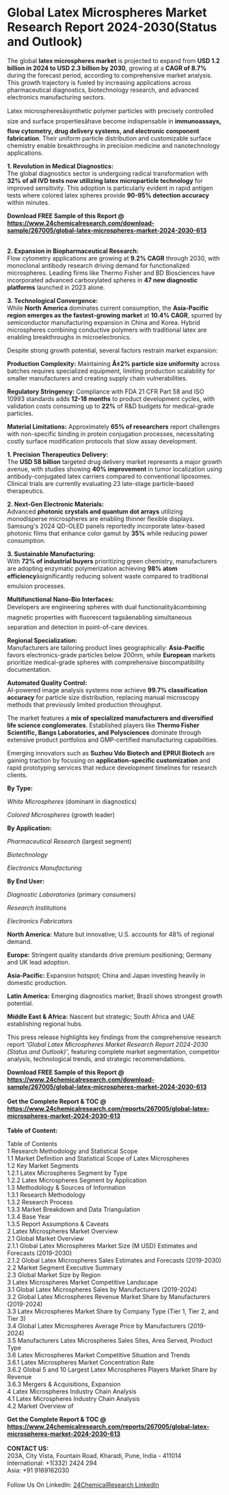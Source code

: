 <h1>Global Latex Microspheres Market Research Report 2024-2030(Status and Outlook)</h1><p>The global <strong>latex microspheres market</strong> is projected to expand from <strong>USD 1.2 billion in 2024 to USD 2.3 billion by 2030</strong>, growing at a <strong>CAGR of 8.7%</strong> during the forecast period, according to comprehensive market analysis. This growth trajectory is fueled by increasing applications across pharmaceutical diagnostics, biotechnology research, and advanced electronics manufacturing sectors.</p><p>Latex microspheresâsynthetic polymer particles with precisely controlled size and surface propertiesâhave become indispensable in <strong>immunoassays, flow cytometry, drug delivery systems, and electronic component fabrication</strong>. Their uniform particle distribution and customizable surface chemistry enable breakthroughs in precision medicine and nanotechnology applications.</p><p><strong>1. Revolution in Medical Diagnostics:</strong><br>
The global diagnostics sector is undergoing radical transformation with <strong>32% of all IVD tests now utilizing latex microparticle technology</strong> for improved sensitivity. This adoption is particularly evident in rapid antigen tests where colored latex spheres provide <strong>90-95% detection accuracy</strong> within minutes.</p><div><b>Download FREE Sample of this Report @ 
            <a href="https://www.24chemicalresearch.com/download-sample/267005/global-latex-microspheres-market-2024-2030-613">
            https://www.24chemicalresearch.com/download-sample/267005/global-latex-microspheres-market-2024-2030-613</a></b></div><br><p><strong>2. Expansion in Biopharmaceutical Research:</strong><br>
Flow cytometry applications are growing at <strong>9.2% CAGR</strong> through 2030, with monoclonal antibody research driving demand for functionalized microspheres. Leading firms like Thermo Fisher and BD Biosciences have incorporated advanced carboxylated spheres in <strong>47 new diagnostic platforms</strong> launched in 2023 alone.</p><p><strong>3. Technological Convergence:</strong><br>
While <strong>North America</strong> dominates current consumption, the <strong>Asia-Pacific region emerges as the fastest-growing market</strong> at <strong>10.4% CAGR</strong>, spurred by semiconductor manufacturing expansion in China and Korea. Hybrid microspheres combining conductive polymers with traditional latex are enabling breakthroughs in microelectronics.</p><p>Despite strong growth potential, several factors restrain market expansion:</p><p><strong>Production Complexity:</strong> Maintaining <strong>Â±2% particle size uniformity</strong> across batches requires specialized equipment, limiting production scalability for smaller manufacturers and creating supply chain vulnerabilities.</p><p><strong>Regulatory Stringency:</strong> Compliance with FDA 21 CFR Part 58 and ISO 10993 standards adds <strong>12-18 months</strong> to product development cycles, with validation costs consuming up to <strong>22%</strong> of R&amp;D budgets for medical-grade particles.</p><p><strong>Material Limitations:</strong> Approximately <strong>65% of researchers</strong> report challenges with non-specific binding in protein conjugation processes, necessitating costly surface modification protocols that slow assay development.</p><p><strong>1. Precision Therapeutics Delivery:</strong><br>
The <strong>USD 58 billion</strong> targeted drug delivery market represents a major growth avenue, with studies showing <strong>40% improvement</strong> in tumor localization using antibody-conjugated latex carriers compared to conventional liposomes. Clinical trials are currently evaluating 23 late-stage particle-based therapeutics.</p><p><strong>2. Next-Gen Electronic Materials:</strong><br>
Advanced <strong>photonic crystals and quantum dot arrays</strong> utilizing monodisperse microspheres are enabling thinner flexible displays. Samsung's 2024 QD-OLED panels reportedly incorporate latex-based photonic films that enhance color gamut by <strong>35%</strong> while reducing power consumption.</p><p><strong>3. Sustainable Manufacturing:</strong><br>
With <strong>72% of industrial buyers</strong> prioritizing green chemistry, manufacturers are adopting enzymatic polymerization achieving <strong>98% atom efficiency</strong>âsignificantly reducing solvent waste compared to traditional emulsion processes.</p><p><strong>Multifunctional Nano-Bio Interfaces:</strong><br>
	Developers are engineering spheres with dual functionalityâcombining magnetic properties with fluorescent tagsâenabling simultaneous separation and detection in point-of-care devices.</p><p><strong>Regional Specialization:</strong><br>
	Manufacturers are tailoring product lines geographically: <strong>Asia-Pacific</strong> favors electronics-grade particles below 200nm, while <strong>European</strong> markets prioritize medical-grade spheres with comprehensive biocompatibility documentation.</p><p><strong>Automated Quality Control:</strong><br>
	AI-powered image analysis systems now achieve <strong>99.7% classification accuracy</strong> for particle size distribution, replacing manual microscopy methods that previously limited production throughput.</p><p>The market features a <strong>mix of specialized manufacturers and diversified life science conglomerates</strong>. Established players like <strong>Thermo Fisher Scientific, Bangs Laboratories, and Polysciences</strong> dominate through extensive product portfolios and GMP-certified manufacturing capabilities.</p><p>Emerging innovators such as <strong>Suzhou Vdo Biotech and EPRUI Biotech</strong> are gaining traction by focusing on <strong>application-specific customization</strong> and rapid prototyping services that reduce development timelines for research clients.</p><p><strong>By Type:</strong></p><p><em>White Microspheres</em> (dominant in diagnostics)</p><p><em>Colored Microspheres</em> (growth leader)</p><p><strong>By Application:</strong></p><p><em>Pharmaceutical Research</em> (largest segment)</p><p><em>Biotechnology</em></p><p><em>Electronics Manufacturing</em></p><p><strong>By End User:</strong></p><p><em>Diagnostic Laboratories</em> (primary consumers)</p><p><em>Research Institutions</em></p><p><em>Electronics Fabricators</em></p><p><strong>North America:</strong> Mature but innovative; U.S. accounts for 48% of regional demand.</p><p><strong>Europe:</strong> Stringent quality standards drive premium positioning; Germany and UK lead adoption.</p><p><strong>Asia-Pacific:</strong> Expansion hotspot; China and Japan investing heavily in domestic production.</p><p><strong>Latin America:</strong> Emerging diagnostics market; Brazil shows strongest growth potential.</p><p><strong>Middle East &amp; Africa:</strong> Nascent but strategic; South Africa and UAE establishing regional hubs.</p><p>This press release highlights key findings from the comprehensive research report <em>'Global Latex Microspheres Market Research Report 2024-2030 (Status and Outlook)'</em>, featuring complete market segmentation, competitor analysis, technological trends, and strategic recommendations.</p><div><b>Download FREE Sample of this Report @ 
            <a href="https://www.24chemicalresearch.com/download-sample/267005/global-latex-microspheres-market-2024-2030-613">
            https://www.24chemicalresearch.com/download-sample/267005/global-latex-microspheres-market-2024-2030-613</a></b></div><br><div><b>Get the Complete Report & TOC @ 
            <a href="https://www.24chemicalresearch.com/reports/267005/global-latex-microspheres-market-2024-2030-613">
            https://www.24chemicalresearch.com/reports/267005/global-latex-microspheres-market-2024-2030-613</a></b></div><br>
            <b>Table of Content:</b><p>Table of Contents<br />
1 Research Methodology and Statistical Scope<br />
1.1 Market Definition and Statistical Scope of Latex Microspheres<br />
1.2 Key Market Segments<br />
1.2.1 Latex Microspheres Segment by Type<br />
1.2.2 Latex Microspheres Segment by Application<br />
1.3 Methodology & Sources of Information<br />
1.3.1 Research Methodology<br />
1.3.2 Research Process<br />
1.3.3 Market Breakdown and Data Triangulation<br />
1.3.4 Base Year<br />
1.3.5 Report Assumptions & Caveats<br />
2 Latex Microspheres Market Overview<br />
2.1 Global Market Overview<br />
2.1.1 Global Latex Microspheres Market Size (M USD) Estimates and Forecasts (2019-2030)<br />
2.1.2 Global Latex Microspheres Sales Estimates and Forecasts (2019-2030)<br />
2.2 Market Segment Executive Summary<br />
2.3 Global Market Size by Region<br />
3 Latex Microspheres Market Competitive Landscape<br />
3.1 Global Latex Microspheres Sales by Manufacturers (2019-2024)<br />
3.2 Global Latex Microspheres Revenue Market Share by Manufacturers (2019-2024)<br />
3.3 Latex Microspheres Market Share by Company Type (Tier 1, Tier 2, and Tier 3)<br />
3.4 Global Latex Microspheres Average Price by Manufacturers (2019-2024)<br />
3.5 Manufacturers Latex Microspheres Sales Sites, Area Served, Product Type<br />
3.6 Latex Microspheres Market Competitive Situation and Trends<br />
3.6.1 Latex Microspheres Market Concentration Rate<br />
3.6.2 Global 5 and 10 Largest Latex Microspheres Players Market Share by Revenue<br />
3.6.3 Mergers & Acquisitions, Expansion<br />
4 Latex Microspheres Industry Chain Analysis<br />
4.1 Latex Microspheres Industry Chain Analysis<br />
4.2 Market Overview of</p><div><b>Get the Complete Report & TOC @ 
            <a href="https://www.24chemicalresearch.com/reports/267005/global-latex-microspheres-market-2024-2030-613">
            https://www.24chemicalresearch.com/reports/267005/global-latex-microspheres-market-2024-2030-613</a></b></div><br><b>CONTACT US:</b><br>
            203A, City Vista, Fountain Road, Kharadi, Pune, India - 411014<br>
            International: +1(332) 2424 294<br>
            Asia: +91 9169162030 <br><br>
            Follow Us On LinkedIn: <a href="https://www.linkedin.com/company/24chemicalresearch/">24ChemicalResearch LinkedIn</a>